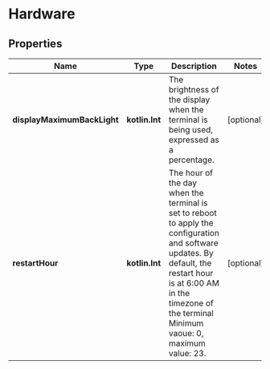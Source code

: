 
# Hardware

## Properties
Name | Type | Description | Notes
------------ | ------------- | ------------- | -------------
**displayMaximumBackLight** | **kotlin.Int** | The brightness of the display when the terminal is being used, expressed as a percentage. |  [optional]
**restartHour** | **kotlin.Int** | The hour of the day when the terminal is set to reboot to apply the configuration and software updates. By default, the restart hour is at 6:00 AM in the timezone of the terminal Minimum vaoue: 0, maximum value: 23. |  [optional]



